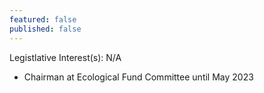 ```yaml
---
featured: false
published: false
---
```

Legistlative Interest(s): N/A

* Chairman at Ecological Fund Committee until May 2023